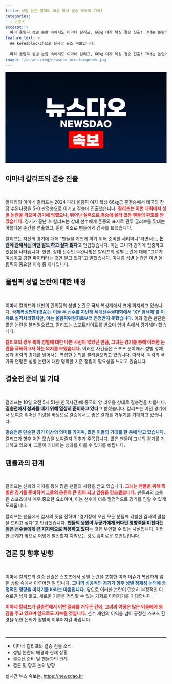```yaml
---
title: 성별 논란 알제리 여성 복서 결승 극복의 기적!
categories:
  - 스포츠
excerpt: >
  파리 올림픽 성별 논란 속에서도 이마네 칼리프, 66㎏ 여자 복싱 결승 진출! 그녀는 논란에 대해 말하고 싶지 않다며 경기 후 환한 미소로 팬들에게 감사 인사를 전했다. 오는 10일, 기대 속 결승 전투가 펼쳐진다!
feature_text: >
  ## koreablockchain 실시간 뉴스 속보입니다.

  파리 올림픽 성별 논란 속에서도 이마네 칼리프, 66㎏ 여자 복싱 결승 진출! 그녀는 논란에 대해 말하고 싶지 않다며 경기 후 환한 미소로 팬들에게 감사 인사를 전했다. 오는 10일, 기대 속 결승 전투가 펼쳐진다!
image: '/assets/img/newsdao_breakingnews.jpg'
---
```


<p><img src="/assets/img/newsdao_breakingnews.jpg" alt="koreablockchain 속보" /></p>

<h2 data-ke-size="size26">이마네 칼리프의 결승 진출</h2>

<p data-ke-size="size16">&nbsp;</p>

<p>알제리의 이마네 칼리프는 2024 파리 올림픽 여자 복싱 66㎏급 준결승에서 태국의 잔잠 수완나펑을 5-0 판정승으로 이기고 결승에 진출했습니다. <b><span style="color: #ee2323;">칼리프는 이번 대회에서 성별 논란을 겪으며 경기에 임했으나, 뛰어난 실력으로 결승에 올라 많은 팬들의 환호를 받았습니다.</span></b> 경기가 끝난 후 칼리프는 상대 선수에게 존중의 표시로 권투 글러브를 맞대는 아름다운 순간을 연출했고, 환한 미소로 팬들에게 감사를 표했습니다.</p>

<p>칼리프는 자신의 경기에 대해 "팬들을 기쁘게 하기 위해 준비한 세리머니"라면서도, <b><span style="background-color: #21538527;">논란에 관해서는 어떤 말도 하고 싶지 않다</span></b>고 언급했습니다. 이는 그녀가 경기에 집중하고 있음을 나타냅니다. 한편, 상대 선수인 수완나펑은 칼리프의 성별 논란에 대해 "그녀가 여성이고 강한 파이터라는 것만 알고 있다"고 말했습니다. 이처럼 성별 논란은 이번 올림픽의 중요한 이슈 중 하나입니다.</p>

<h2 data-ke-size="size26">올림픽 성별 논란에 대한 배경</h2>

<p data-ke-size="size16">&nbsp;</p>

<p>이마네 칼리프와 대만의 린위팅의 성별 논란은 국제 복싱계에서 크게 회자되고 있습니다. <b><span style="color: #1a5490;">국제복싱협회(IBA)는 이들 두 선수를 지난해 세계선수권대회에서 'XY 염색체'를 이유로 실격처리했지만, 이는 올림픽위원회로부터 인정받지 못했습니다.</span></b> 이와 같은 판단은 많은 논란을 불러일으켰고, 칼리프는 스포트라이트를 받으며 압박 속에서 경기해야 했습니다.</p>

<p><b><span style="color: #ee2323;">칼리프의 경우 특히 성별에 대한 나쁜 시선이 많았던 만큼, 그녀는 경기를 통해 이러한 논란을 극복하고자 하는 의지를 보였습니다.</span></b> 이러한 사건들은 스포츠 분야에서 성별 정체성과 경력의 경계를 넘어서는 복잡한 논의를 불러일으키고 있습니다. 따라서, 각각의 국가와 연맹은 성별 논란에 대한 명확한 기준 정립이 필요성을 느끼고 있습니다.</p>

<h2 data-ke-size="size26">결승전 준비 및 기대</h2>

<p data-ke-size="size16">&nbsp;</p>

<p>칼리프는 10일 오전 5시 51분(한국시간)에 중국의 양 리우를 상대로 결승전을 치릅니다. <b><span style="background-color: #21538527;">결승전에서 성과를 내기 위해 열심히 준비하고 있다</span></b>고 밝혔습니다. 칼리프는 이전 경기에서 보여준 뛰어난 기량을 바탕으로 결승에서도 좋은 결과를 거두기를 기대하고 있습니다.</p>

<p><b><span style="color: #1a5490;">결승전은 단순한 경기 이상의 의미를 가지며, 많은 이들의 기대를 한 몸에 받고 있습니다.</span></b> 칼리프가 향후 어떤 모습을 보여줄지 귀추가 주목됩니다. 많은 팬들이 그녀의 경기를 기대하고 있으며, 그들이 기대하는 성과를 이룰 수 있기를 바랍니다.</p>

<h2 data-ke-size="size26">팬들과의 관계</h2>

<p data-ke-size="size16">&nbsp;</p>

<p>칼리프는 신뢰와 지지를 통해 많은 팬들의 사랑을 받고 있습니다. <b><span style="color: #ee2323;">그녀는 팬들을 위해 특별한 경기를 준비하며 그들의 응원이 큰 힘이 되고 있음을 강조했습니다.</span></b> 팬들과의 소통은 스포츠에서 매우 중요한 요소이며, 이는 선수가 더욱 열정적으로 경기를 임할 수 있게 도와줍니다.</p>

<p>칼리프는 팬들에게 감사의 뜻을 전하며 "경기장에 오신 모든 분들께 각별한 감사의 말씀을 드리고 싶다"고 언급했습니다. <b><span style="background-color: #21538527;">팬들의 응원이 누군가에게 커다란 영향력을 미친다는 점은 선수들에게 큰 지지력으로 작용하고 있다</span></b>는 것은 부인할 수 없는 사실입니다. 이러한 관계가 앞으로 어떻게 발전할지 지켜보는 것도 흥미로운 포인트입니다.</p>

<h2 data-ke-size="size26">결론 및 향후 방향</h2>

<p data-ke-size="size16">&nbsp;</p>

<p>이마네 칼리프의 결승 진출은 스포츠에서 성별 논란을 포함한 여러 이슈가 복잡하게 얽힌 상황 속에서 이루어진 일 입니다. <b><span style="color: #1a5490;">그녀의 성공적인 경기가 향후 성별 정체성 논의에 긍정적인 영향을 미치기를 바라는 마음입니다.</span></b> 앞으로 이러한 논란이 단순히 부정적인 이슈로만 남지 않고, 새로운 기준을 정립할 수 있는 기회로 이어지기를 기대합니다.</p>

<p><b><span style="color: #ee2323;">이마네 칼리프가 결승전에서 어떤 결과를 거두든 간에, 그녀의 여정은 많은 이들에게 영감을 주고 있으며 앞으로도 지속될 것입니다.</span></b> 선수 개인의 이익을 넘어 공정한 스포츠 환경을 위한 논의가 활발히 이루어지길 바랍니다. </p>

<p data-ke-size="size16">&nbsp;</p>

<hr style="border: 1px solid #ccc;"/>

<ul>
    <li>이마네 칼리프의 결승 진출 소식</li>
    <li>성별 논란의 배경과 현재 상황</li>
    <li>결승전 준비 및 팬들과의 관계</li>
    <li>결론 및 향후 논의 방향</li>
</ul>
실시간 뉴스 속보는, <a href="https://newsdao.kr" rel="dofollow">https://newsdao.kr</a>


